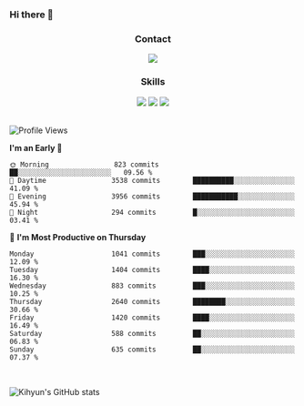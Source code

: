 ### Hi there 👋

<!--
**Key5771/Key5771** is a ✨ _special_ ✨ repository because its `README.md` (this file) appears on your GitHub profile.

Here are some ideas to get you started:

- 🔭 I’m currently working on ...
- 🌱 I’m currently learning ...
- 👯 I’m looking to collaborate on ...
- 🤔 I’m looking for help with ...
- 💬 Ask me about ...
- 📫 How to reach me: ...
- 😄 Pronouns: ...
- ⚡ Fun fact: ...
-->

<h3 align="center">Contact</h3>
<div align="center">
  <a href="mailto:ksj57715@gmail.com"><img src="https://img.shields.io/badge/Gmail-D14836?style=for-the-badge&logo=gmail&logoColor=white"/></a>
</div>

<h3 align="center">Skills</h3>
<div align="center">
  <img src="https://img.shields.io/badge/iOS-000000?style=for-the-badge&logo=ios&logoColor=white"/>
  <img src="https://img.shields.io/badge/Swift-FA7343?style=for-the-badge&logo=swift&logoColor=white"/>
  <img src="https://img.shields.io/badge/Xcode-007ACC?style=for-the-badge&logo=Xcode&logoColor=white"/>
</div>

<br>

<!--START_SECTION:waka-->
![Profile Views](http://img.shields.io/badge/Profile%20Views-1-blue)

**I'm an Early 🐤** 

```text
🌞 Morning                823 commits         ██░░░░░░░░░░░░░░░░░░░░░░░   09.56 % 
🌆 Daytime                3538 commits        ██████████░░░░░░░░░░░░░░░   41.09 % 
🌃 Evening                3956 commits        ███████████░░░░░░░░░░░░░░   45.94 % 
🌙 Night                  294 commits         █░░░░░░░░░░░░░░░░░░░░░░░░   03.41 % 
```
📅 **I'm Most Productive on Thursday** 

```text
Monday                   1041 commits        ███░░░░░░░░░░░░░░░░░░░░░░   12.09 % 
Tuesday                  1404 commits        ████░░░░░░░░░░░░░░░░░░░░░   16.30 % 
Wednesday                883 commits         ███░░░░░░░░░░░░░░░░░░░░░░   10.25 % 
Thursday                 2640 commits        ████████░░░░░░░░░░░░░░░░░   30.66 % 
Friday                   1420 commits        ████░░░░░░░░░░░░░░░░░░░░░   16.49 % 
Saturday                 588 commits         ██░░░░░░░░░░░░░░░░░░░░░░░   06.83 % 
Sunday                   635 commits         ██░░░░░░░░░░░░░░░░░░░░░░░   07.37 % 
```



<!--END_SECTION:waka-->

<br>


![Kihyun's GitHub stats](https://github-readme-stats.vercel.app/api?username=key5771&show_icons=true&theme=radical)
